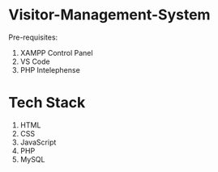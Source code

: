 # Visitor-Management-System

Pre-requisites:
1. XAMPP Control Panel
2. VS Code
3. PHP Intelephense

# Tech Stack
1. HTML
2. CSS
3. JavaScript
4. PHP
5. MySQL
